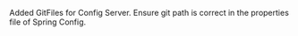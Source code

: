 Added GitFiles for Config Server. Ensure git path is correct in the properties file of Spring Config.
